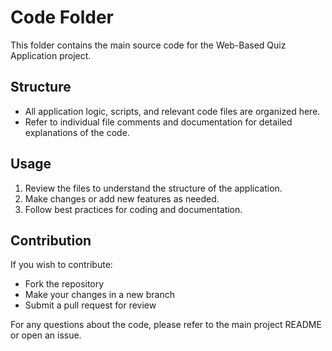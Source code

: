 # Code Folder

This folder contains the main source code for the Web-Based Quiz Application project.

## Structure

- All application logic, scripts, and relevant code files are organized here.
- Refer to individual file comments and documentation for detailed explanations of the code.

## Usage

1. Review the files to understand the structure of the application.
2. Make changes or add new features as needed.
3. Follow best practices for coding and documentation.

## Contribution

If you wish to contribute:
- Fork the repository
- Make your changes in a new branch
- Submit a pull request for review

For any questions about the code, please refer to the main project README or open an issue.
